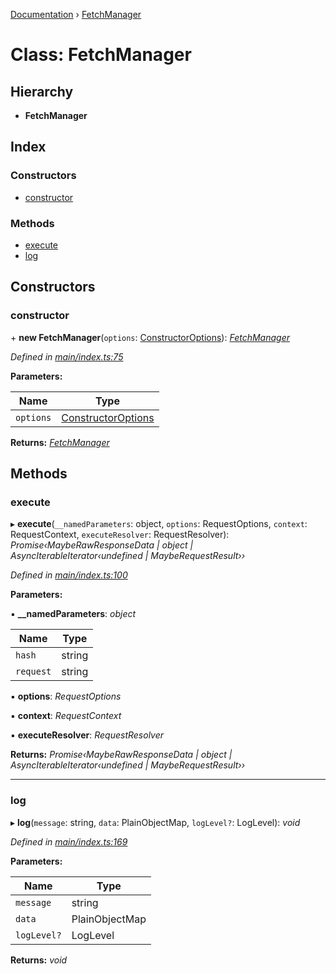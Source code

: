 [Documentation](../README.md) › [FetchManager](fetchmanager.md)

# Class: FetchManager

## Hierarchy

* **FetchManager**

## Index

### Constructors

* [constructor](fetchmanager.md#constructor)

### Methods

* [execute](fetchmanager.md#execute)
* [log](fetchmanager.md#log)

## Constructors

###  constructor

\+ **new FetchManager**(`options`: [ConstructorOptions](../README.md#constructoroptions)): *[FetchManager](fetchmanager.md)*

*Defined in [main/index.ts:75](https://github.com/badbatch/graphql-box/blob/be6f26db/packages/fetch-manager/src/main/index.ts#L75)*

**Parameters:**

Name | Type |
------ | ------ |
`options` | [ConstructorOptions](../README.md#constructoroptions) |

**Returns:** *[FetchManager](fetchmanager.md)*

## Methods

###  execute

▸ **execute**(`__namedParameters`: object, `options`: RequestOptions, `context`: RequestContext, `executeResolver`: RequestResolver): *Promise‹MaybeRawResponseData | object | AsyncIterableIterator‹undefined | MaybeRequestResult››*

*Defined in [main/index.ts:100](https://github.com/badbatch/graphql-box/blob/be6f26db/packages/fetch-manager/src/main/index.ts#L100)*

**Parameters:**

▪ **__namedParameters**: *object*

Name | Type |
------ | ------ |
`hash` | string |
`request` | string |

▪ **options**: *RequestOptions*

▪ **context**: *RequestContext*

▪ **executeResolver**: *RequestResolver*

**Returns:** *Promise‹MaybeRawResponseData | object | AsyncIterableIterator‹undefined | MaybeRequestResult››*

___

###  log

▸ **log**(`message`: string, `data`: PlainObjectMap, `logLevel?`: LogLevel): *void*

*Defined in [main/index.ts:169](https://github.com/badbatch/graphql-box/blob/be6f26db/packages/fetch-manager/src/main/index.ts#L169)*

**Parameters:**

Name | Type |
------ | ------ |
`message` | string |
`data` | PlainObjectMap |
`logLevel?` | LogLevel |

**Returns:** *void*
